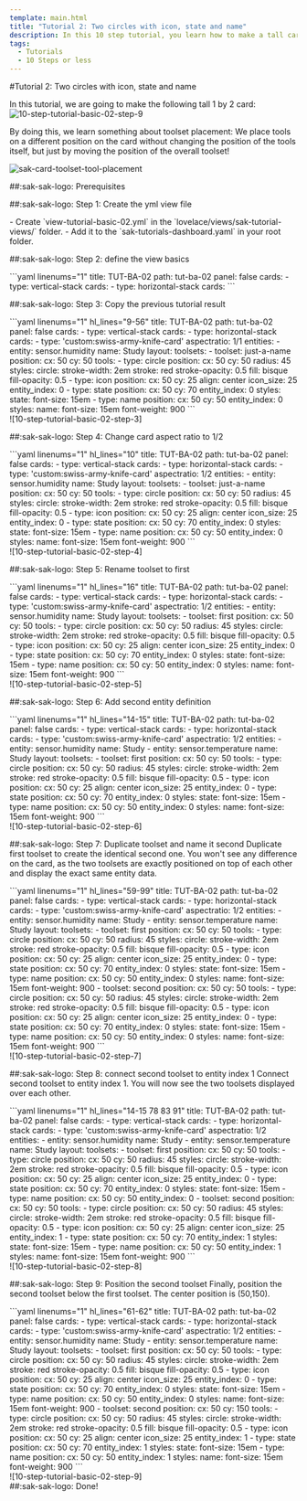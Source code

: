 ```yaml
---
template: main.html
title: "Tutorial 2: Two circles with icon, state and name"
description: In this 10 step tutorial, you learn how to make a tall card with two circles, and on top of that an icon, state and name of an entity.
tags:
  - Tutorials
  - 10 Steps or less
---
```


                       
#Tutorial 2: Two circles with icon, state and name

In this tutorial, we are going to make the following tall 1 by 2 card:![10-step-tutorial-basic-02-step-9]

By doing this, we learn something about toolset placement: We place tools on a different position on the card without changing the position of the tools itself, but just by moving the position of the overall toolset!

![sak-card-toolset-tool-placement]

##:sak-sak-logo: Prerequisites


##:sak-sak-logo: Step 1: Create the yml view file
<div class="grid-container-2" markdown>

<div class="grid-item" markdown>
- Create `view-tutorial-basic-02.yml` in the `lovelace/views/sak-tutorial-views/` folder.
- Add it to the `sak-tutorials-dashboard.yaml` in your root folder.
</div>

<div class="grid-item" markdown>
</div>
</div>

##:sak-sak-logo: Step 2: define the view basics
<div class="grid-container-2" markdown>

<div class="grid-item" markdown>
```yaml linenums="1"
title: TUT-BA-02
path: tut-ba-02
panel: false
cards:
- type: vertical-stack
  cards:
    - type: horizontal-stack
      cards:
```
</div>

<div class="grid-item" markdown>
</div>
</div>

      
##:sak-sak-logo: Step 3: Copy the previous tutorial result

<div class="grid-container-2" markdown>

<div class="grid-item" markdown>
```yaml linenums="1" hl_lines="9-56"
title: TUT-BA-02
path: tut-ba-02
panel: false
cards:
- type: vertical-stack
  cards:
    - type: horizontal-stack
      cards:
        - type: 'custom:swiss-army-knife-card'
          aspectratio: 1/1
          entities: 
            - entity: sensor.humidity
              name: Study
          layout:
            toolsets:
              - toolset: just-a-name
                position:
                  cx: 50
                  cy: 50
                tools:
                  - type: circle
                    position:
                      cx: 50
                      cy: 50
                      radius: 45
                    styles:
                      circle:
                        stroke-width: 2em
                        stroke: red
                        stroke-opacity: 0.5
                        fill: bisque
                        fill-opacity: 0.5
                  - type: icon
                    position:
                      cx: 50
                      cy: 25
                      align: center
                      icon_size: 25
                    entity_index: 0
                  - type: state
                    position:
                      cx: 50
                      cy: 70
                    entity_index: 0
                    styles:
                      state:
                        font-size: 15em
                  - type: name
                    position:
                      cx: 50
                      cy: 50
                    entity_index: 0
                    styles:
                      name:
                        font-size: 15em
                        font-weight: 900
```
</div>

<div class="grid-item" markdown>
![10-step-tutorial-basic-02-step-3]
</div>
</div>

##:sak-sak-logo: Step 4: Change card aspect ratio to 1/2
<div class="grid-container-2" markdown>

<div class="grid-item" markdown>
```yaml linenums="1" hl_lines="10"
title: TUT-BA-02
path: tut-ba-02
panel: false
cards:
- type: vertical-stack
  cards:
    - type: horizontal-stack
      cards:
        - type: 'custom:swiss-army-knife-card'
          aspectratio: 1/2
          entities: 
            - entity: sensor.humidity
              name: Study
          layout:
            toolsets:
              - toolset: just-a-name
                position:
                  cx: 50
                  cy: 50
                tools:
                  - type: circle
                    position:
                      cx: 50
                      cy: 50
                      radius: 45
                    styles:
                      circle:
                        stroke-width: 2em
                        stroke: red
                        stroke-opacity: 0.5
                        fill: bisque
                        fill-opacity: 0.5
                  - type: icon
                    position:
                      cx: 50
                      cy: 25
                      align: center
                      icon_size: 25
                    entity_index: 0
                  - type: state
                    position:
                      cx: 50
                      cy: 70
                    entity_index: 0
                    styles:
                      state:
                        font-size: 15em
                  - type: name
                    position:
                      cx: 50
                      cy: 50
                    entity_index: 0
                    styles:
                      name:
                        font-size: 15em
                        font-weight: 900
```
</div>

<div class="grid-item" markdown>
![10-step-tutorial-basic-02-step-4]
</div>
</div>

##:sak-sak-logo: Step 5: Rename toolset to first
<div class="grid-container-2" markdown>

<div class="grid-item" markdown>
```yaml linenums="1" hl_lines="16"
title: TUT-BA-02
path: tut-ba-02
panel: false
cards:
- type: vertical-stack
  cards:
    - type: horizontal-stack
      cards:
        - type: 'custom:swiss-army-knife-card'
          aspectratio: 1/2
          entities: 
            - entity: sensor.humidity
              name: Study
          layout:
            toolsets:
              - toolset: first
                position:
                  cx: 50
                  cy: 50
                tools:
                  - type: circle
                    position:
                      cx: 50
                      cy: 50
                      radius: 45
                    styles:
                      circle:
                        stroke-width: 2em
                        stroke: red
                        stroke-opacity: 0.5
                        fill: bisque
                        fill-opacity: 0.5
                  - type: icon
                    position:
                      cx: 50
                      cy: 25
                      align: center
                      icon_size: 25
                    entity_index: 0
                  - type: state
                    position:
                      cx: 50
                      cy: 70
                    entity_index: 0
                    styles:
                      state:
                        font-size: 15em
                  - type: name
                    position:
                      cx: 50
                      cy: 50
                    entity_index: 0
                    styles:
                      name:
                        font-size: 15em
                        font-weight: 900
```
</div>

<div class="grid-item" markdown>
![10-step-tutorial-basic-02-step-5]
</div>
</div>

##:sak-sak-logo: Step 6: Add second entity definition
<div class="grid-container-2" markdown>

<div class="grid-item" markdown>
```yaml linenums="1" hl_lines="14-15"
title: TUT-BA-02
path: tut-ba-02
panel: false
cards:
- type: vertical-stack
  cards:
    - type: horizontal-stack
      cards:
        - type: 'custom:swiss-army-knife-card'
          aspectratio: 1/2
          entities: 
            - entity: sensor.humidity
              name: Study
            - entity: sensor.temperature
              name: Study
          layout:
            toolsets:
              - toolset: first
                position:
                  cx: 50
                  cy: 50
                tools:
                  - type: circle
                    position:
                      cx: 50
                      cy: 50
                      radius: 45
                    styles:
                      circle:
                        stroke-width: 2em
                        stroke: red
                        stroke-opacity: 0.5
                        fill: bisque
                        fill-opacity: 0.5
                  - type: icon
                    position:
                      cx: 50
                      cy: 25
                      align: center
                      icon_size: 25
                    entity_index: 0
                  - type: state
                    position:
                      cx: 50
                      cy: 70
                    entity_index: 0
                    styles:
                      state:
                        font-size: 15em
                  - type: name
                    position:
                      cx: 50
                      cy: 50
                    entity_index: 0
                    styles:
                      name:
                        font-size: 15em
                        font-weight: 900                        
```
</div>

<div class="grid-item" markdown>
![10-step-tutorial-basic-02-step-6]
</div>
</div>

##:sak-sak-logo: Step 7: Duplicate toolset and name it second
Duplicate first toolset to create the identical second one. You won't see any difference on the card, as the two toolsets are exactly positioned on top of each other and display the exact same entity data.

<div class="grid-container-2" markdown>

<div class="grid-item" markdown>
```yaml linenums="1" hl_lines="59-99"
title: TUT-BA-02
path: tut-ba-02
panel: false
cards:
- type: vertical-stack
  cards:
    - type: horizontal-stack
      cards:
        - type: 'custom:swiss-army-knife-card'
          aspectratio: 1/2
          entities: 
            - entity: sensor.humidity
              name: Study
            - entity: sensor.temperature
              name: Study
          layout:
            toolsets:
              - toolset: first
                position:
                  cx: 50
                  cy: 50
                tools:
                  - type: circle
                    position:
                      cx: 50
                      cy: 50
                      radius: 45
                    styles:
                      circle:
                        stroke-width: 2em
                        stroke: red
                        stroke-opacity: 0.5
                        fill: bisque
                        fill-opacity: 0.5
                  - type: icon
                    position:
                      cx: 50
                      cy: 25
                      align: center
                      icon_size: 25
                    entity_index: 0
                  - type: state
                    position:
                      cx: 50
                      cy: 70
                    entity_index: 0
                    styles:
                      state:
                        font-size: 15em
                  - type: name
                    position:
                      cx: 50
                      cy: 50
                    entity_index: 0
                    styles:
                      name:
                        font-size: 15em
                        font-weight: 900    
              - toolset: second
                position:
                  cx: 50
                  cy: 50
                tools:
                  - type: circle
                    position:
                      cx: 50
                      cy: 50
                      radius: 45
                    styles:
                      circle:
                        stroke-width: 2em
                        stroke: red
                        stroke-opacity: 0.5
                        fill: bisque
                        fill-opacity: 0.5
                  - type: icon
                    position:
                      cx: 50
                      cy: 25
                      align: center
                      icon_size: 25
                    entity_index: 0
                  - type: state
                    position:
                      cx: 50
                      cy: 70
                    entity_index: 0
                    styles:
                      state:
                        font-size: 15em
                  - type: name
                    position:
                      cx: 50
                      cy: 50
                    entity_index: 0
                    styles:
                      name:
                        font-size: 15em
                        font-weight: 900    
```
</div>

<div class="grid-item" markdown>
![10-step-tutorial-basic-02-step-7]
</div>

</div>

##:sak-sak-logo: Step 8: connect second toolset to entity index 1
Connect second toolset to entity index 1. You will now see the two toolsets displayed over each other.

<div class="grid-container-2" markdown>
<div class="grid-item" markdown>
```yaml linenums="1" hl_lines="14-15 78 83 91"
title: TUT-BA-02
path: tut-ba-02
panel: false
cards:
- type: vertical-stack
  cards:
    - type: horizontal-stack
      cards:
        - type: 'custom:swiss-army-knife-card'
          aspectratio: 1/2
          entities: 
            - entity: sensor.humidity
              name: Study
            - entity: sensor.temperature
              name: Study
          layout:
            toolsets:
              - toolset: first
                position:
                  cx: 50
                  cy: 50
                tools:
                  - type: circle
                    position:
                      cx: 50
                      cy: 50
                      radius: 45
                    styles:
                      circle:
                        stroke-width: 2em
                        stroke: red
                        stroke-opacity: 0.5
                        fill: bisque
                        fill-opacity: 0.5
                  - type: icon
                    position:
                      cx: 50
                      cy: 25
                      align: center
                      icon_size: 25
                    entity_index: 0
                  - type: state
                    position:
                      cx: 50
                      cy: 70
                    entity_index: 0
                    styles:
                      state:
                        font-size: 15em
                  - type: name
                    position:
                      cx: 50
                      cy: 50
                    entity_index: 0
              - toolset: second
                position:
                  cx: 50
                  cy: 50
                tools:
                  - type: circle
                    position:
                      cx: 50
                      cy: 50
                      radius: 45
                    styles:
                      circle:
                        stroke-width: 2em
                        stroke: red
                        stroke-opacity: 0.5
                        fill: bisque
                        fill-opacity: 0.5
                  - type: icon
                    position:
                      cx: 50
                      cy: 25
                      align: center
                      icon_size: 25
                    entity_index: 1
                  - type: state
                    position:
                      cx: 50
                      cy: 70
                    entity_index: 1
                    styles:
                      state:
                        font-size: 15em
                  - type: name
                    position:
                      cx: 50
                      cy: 50
                    entity_index: 1
                    styles:
                      name:
                        font-size: 15em
                        font-weight: 900
```
</div>

<div class="grid-item" markdown>
![10-step-tutorial-basic-02-step-8]
</div>
</div>

##:sak-sak-logo: Step 9: Position the second toolset
Finally, position the second toolset below the first toolset. The center position is (50,150).

<div class="grid-container-2" markdown>
<div class="grid-item" markdown>
```yaml linenums="1" hl_lines="61-62"
title: TUT-BA-02
path: tut-ba-02
panel: false
cards:
- type: vertical-stack
  cards:
    - type: horizontal-stack
      cards:
        - type: 'custom:swiss-army-knife-card'
          aspectratio: 1/2
          entities: 
            - entity: sensor.humidity
              name: Study
            - entity: sensor.temperature
              name: Study
          layout:
            toolsets:
              - toolset: first
                position:
                  cx: 50
                  cy: 50
                tools:
                  - type: circle
                    position:
                      cx: 50
                      cy: 50
                      radius: 45
                    styles:
                      circle:
                        stroke-width: 2em
                        stroke: red
                        stroke-opacity: 0.5
                        fill: bisque
                        fill-opacity: 0.5
                  - type: icon
                    position:
                      cx: 50
                      cy: 25
                      align: center
                      icon_size: 25
                    entity_index: 0
                  - type: state
                    position:
                      cx: 50
                      cy: 70
                    entity_index: 0
                    styles:
                      state:
                        font-size: 15em
                  - type: name
                    position:
                      cx: 50
                      cy: 50
                    entity_index: 0
                    styles:
                      name:
                        font-size: 15em
                        font-weight: 900
              - toolset: second
                position:
                  cx: 50
                  cy: 150
                tools:
                  - type: circle
                    position:
                      cx: 50
                      cy: 50
                      radius: 45
                    styles:
                      circle:
                        stroke-width: 2em
                        stroke: red
                        stroke-opacity: 0.5
                        fill: bisque
                        fill-opacity: 0.5
                  - type: icon
                    position:
                      cx: 50
                      cy: 25
                      align: center
                      icon_size: 25
                    entity_index: 1
                  - type: state
                    position:
                      cx: 50
                      cy: 70
                    entity_index: 1
                    styles:
                      state:
                        font-size: 15em
                  - type: name
                    position:
                      cx: 50
                      cy: 50
                    entity_index: 1
                    styles:
                      name:
                        font-size: 15em
                        font-weight: 900
```
</div>

<div class="grid-item" markdown>
![10-step-tutorial-basic-02-step-9]
</div>

</div>
##:sak-sak-logo: Done!

<!-- Image references -->

[10-step-tutorial-basic-02-step-3]: ../assets/screenshots/10-step-tutorial-basic-01-step-10.png
[10-step-tutorial-basic-02-step-4]: ../assets/screenshots/10-step-tutorial-basic-02-step-7.png
[10-step-tutorial-basic-02-step-5]: ../assets/screenshots/10-step-tutorial-basic-02-step-7.png
[10-step-tutorial-basic-02-step-6]: ../assets/screenshots/10-step-tutorial-basic-02-step-7.png
[10-step-tutorial-basic-02-step-7]: ../assets/screenshots/10-step-tutorial-basic-02-step-7.png
[10-step-tutorial-basic-02-step-8]: ../assets/screenshots/10-step-tutorial-basic-02-step-8.png
[10-step-tutorial-basic-02-step-9]: ../assets/screenshots/10-step-tutorial-basic-02-step-9.png


[sak-card-toolset-tool-placement]: ../assets/screenshots/sak-card-toolset-tool-placement-bluegrey.png